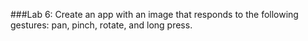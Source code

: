 ###Lab 6:
Create an app with an image that responds to the following gestures: pan, pinch, rotate, and long press.
